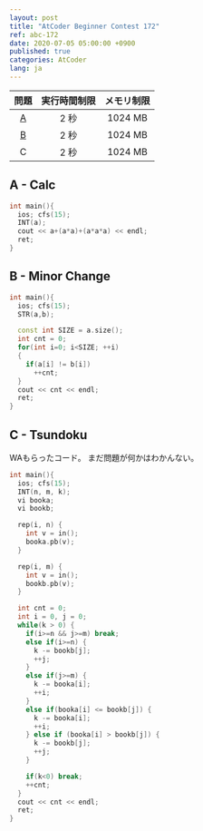 ```yaml
---
layout: post
title: "AtCoder Beginner Contest 172"
ref: abc-172
date: 2020-07-05 05:00:00 +0900
published: true
categories: AtCoder
lang: ja
---
```


| 問題 | 実行時間制限 | メモリ制限 |
|:-:|:-:|:-:|
|[A](#A)|2 秒|1024 MB|
|[B](#B)|2 秒|1024 MB|
|C|2 秒|1024 MB|

<div class="divider"></div>

## A - Calc <a id="A"></a>
```cpp
int main(){
  ios; cfs(15);
  INT(a);
  cout << a+(a*a)+(a*a*a) << endl;
  ret;
}
```

## B - Minor Change <a id="B"></a>
```cpp
int main(){
  ios; cfs(15);
  STR(a,b);

  const int SIZE = a.size();
  int cnt = 0;
  for(int i=0; i<SIZE; ++i) 
  {
    if(a[i] != b[i])
      ++cnt;
  }
  cout << cnt << endl;
  ret;
}
```

## C - Tsundoku

WAもらったコード。
まだ問題が何かはわかんない。

```cpp
int main(){
  ios; cfs(15);
  INT(n, m, k);
  vi booka;
  vi bookb;

  rep(i, n) {
    int v = in();
    booka.pb(v);
  }

  rep(i, m) {
    int v = in();
    bookb.pb(v);
  }

  int cnt = 0;
  int i = 0, j = 0;
  while(k > 0) {
    if(i>=n && j>=m) break;
    else if(i>=n) {
      k -= bookb[j];
      ++j;
    }
    else if(j>=m) {
      k -= booka[i];
      ++i;
    }
    else if(booka[i] <= bookb[j]) {
      k -= booka[i];
      ++i;
    } else if (booka[i] > bookb[j]) {
      k -= bookb[j];
      ++j;
    }

    if(k<0) break;
    ++cnt;
  }
  cout << cnt << endl;
  ret;
}
```
